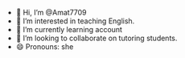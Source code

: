 - 👋 Hi, I’m @Amat7709
- 👀 I’m interested in teaching English.
- 🌱 I’m currently learning account 
- 💞️ I’m looking to collaborate on tutoring students. 
- 😄 Pronouns: she 

